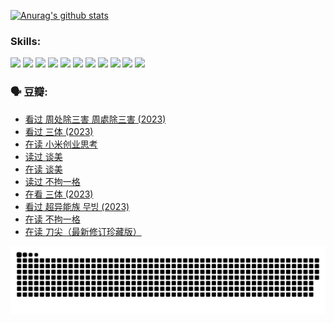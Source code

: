 
[![Anurag's github stats](https://github-readme-stats.vercel.app/api?username=w940853815)](https://github.com/anuraghazra/github-readme-stats)

### Skills:

<code><img height="32" src="https://cdn.jsdelivr.net/npm/simple-icons@v5/icons/python.svg"></code>
<code><img height="32" src="https://cdn.jsdelivr.net/npm/simple-icons@v5/icons/javascript.svg"></code>
<code><img height="32" src="https://cdn.jsdelivr.net/npm/simple-icons@v5/icons/django.svg"></code>
<code><img height="32" src="https://cdn.jsdelivr.net/npm/simple-icons@v5/icons/flask.svg"></code>
<code><img height="32" src="https://cdn.jsdelivr.net/npm/simple-icons@v5/icons/vuetify.svg"></code>
<code><img height="32" src="https://cdn.jsdelivr.net/npm/simple-icons@v5/icons/git.svg"></code>
<code><img height="32" src="https://cdn.jsdelivr.net/npm/simple-icons@v5/icons/docker.svg"></code>
<code><img height="32" src="https://cdn.jsdelivr.net/npm/simple-icons@v5/icons/postgresql.svg"></code>
<code><img height="32" src="https://cdn.jsdelivr.net/npm/simple-icons@v5/icons/elasticsearch.svg"></code>
<code><img height="32" src="https://cdn.jsdelivr.net/npm/simple-icons@v5/icons/macos.svg"></code>
<code><img height="32" src="https://cdn.jsdelivr.net/npm/simple-icons@v5/icons/linux.svg"></code>

### 🗣 豆瓣:

<!-- DOUBAN-ACTIVITIES:START -->
- [看过 周处除三害 周處除三害‎ (2023)](https://www.douban.com/people/136069238/status/4575646701/?_i=13155290)
- [看过 三体‎ (2023)](https://www.douban.com/people/136069238/status/4574263039/?_i=13155290)
- [在读 小米创业思考](https://www.douban.com/people/136069238/status/4572047905/?_i=13155290)
- [读过 谈美](https://www.douban.com/people/136069238/status/4572047629/?_i=13155290)
- [在读 谈美](https://www.douban.com/people/136069238/status/4560861771/?_i=13155290)
- [读过 不拘一格](https://www.douban.com/people/136069238/status/4560861445/?_i=13155290)
- [在看 三体‎ (2023)](https://www.douban.com/people/136069238/status/4558185093/?_i=13155290)
- [看过 超异能族 무빙‎ (2023)](https://www.douban.com/people/136069238/status/4556824186/?_i=13155290)
- [在读 不拘一格](https://www.douban.com/people/136069238/status/4541712161/?_i=13155290)
- [在读 刀尖（最新修订珍藏版）](https://www.douban.com/people/136069238/status/4541711339/?_i=13155290)
<!-- DOUBAN-ACTIVITIES:END -->


![Snake animation](https://raw.githubusercontent.com/w940853815/w940853815/output/github-contribution-grid-snake.svg)

<!--
**w940853815/w940853815** is a ✨ _special_ ✨ repository because its `README.md` (this file) appears on your GitHub profile.

Here are some ideas to get you started:

- 🔭 I’m currently working on ...
- 🌱 I’m currently learning ...
- 👯 I’m looking to collaborate on ...
- 🤔 I’m looking for help with ...
- 💬 Ask me about ...
- 📫 How to reach me: ...
- 😄 Pronouns: ...
- ⚡ Fun fact: ...
-->

